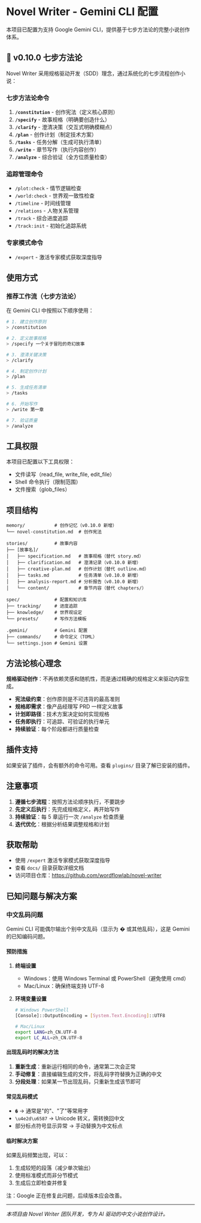 # Novel Writer - Gemini CLI 配置

本项目已配置为支持 Google Gemini CLI，提供基于七步方法论的完整小说创作体系。

## 🎯 v0.10.0 七步方法论

Novel Writer 采用规格驱动开发（SDD）理念，通过系统化的七步流程创作小说：

### 七步方法论命令

1. **`/constitution`** - 创作宪法（定义核心原则）
2. **`/specify`** - 故事规格（明确要创造什么）
3. **`/clarify`** - 澄清决策（交互式明确模糊点）
4. **`/plan`** - 创作计划（制定技术方案）
5. **`/tasks`** - 任务分解（生成可执行清单）
6. **`/write`** - 章节写作（执行内容创作）
7. **`/analyze`** - 综合验证（全方位质量检查）

### 追踪管理命令

- `/plot:check` - 情节逻辑检查
- `/world:check` - 世界观一致性检查
- `/timeline` - 时间线管理
- `/relations` - 人物关系管理
- `/track` - 综合进度追踪
- `/track:init` - 初始化追踪系统

### 专家模式命令

- `/expert` - 激活专家模式获取深度指导

## 使用方式

### 推荐工作流（七步方法论）

在 Gemini CLI 中按照以下顺序使用：

```bash
# 1. 建立创作原则
> /constitution

# 2. 定义故事规格
> /specify 一个关于冒险的奇幻故事

# 3. 澄清关键决策
> /clarify

# 4. 制定创作计划
> /plan

# 5. 生成任务清单
> /tasks

# 6. 开始写作
> /write 第一章

# 7. 验证质量
> /analyze
```

## 工具权限

本项目已配置以下工具权限：
- 文件读写（read_file, write_file, edit_file）
- Shell 命令执行（限制范围）
- 文件搜索（glob_files）

## 项目结构

```
memory/           # 创作记忆（v0.10.0 新增）
└── novel-constitution.md  # 创作宪法

stories/          # 故事内容
├── [故事名]/
│   ├── specification.md   # 故事规格（替代 story.md）
│   ├── clarification.md   # 澄清记录（v0.10.0 新增）
│   ├── creative-plan.md   # 创作计划（替代 outline.md）
│   ├── tasks.md           # 任务清单（v0.10.0 新增）
│   ├── analysis-report.md # 分析报告（v0.10.0 新增）
│   └── content/           # 章节内容（替代 chapters/）

spec/             # 配置和知识库
├── tracking/     # 进度追踪
├── knowledge/    # 世界观设定
└── presets/      # 写作方法模板

.gemini/          # Gemini 配置
├── commands/     # 命令定义（TOML）
└── settings.json # Gemini 设置
```

## 方法论核心理念

**规格驱动创作**：不再依赖灵感和随机性，而是通过精确的规格定义来驱动内容生成。

- **宪法级约束**：创作原则是不可违背的最高准则
- **规格即需求**：像产品经理写 PRD 一样定义故事
- **计划即路径**：技术方案决定如何实现规格
- **任务即执行**：可追踪、可验证的执行单元
- **持续验证**：每个阶段都进行质量检查

## 插件支持

如果安装了插件，会有额外的命令可用。查看 `plugins/` 目录了解已安装的插件。

## 注意事项

1. **遵循七步流程**：按照方法论顺序执行，不要跳步
2. **先定义后执行**：先完成规格定义，再开始写作
3. **持续验证**：每 5 章运行一次 `/analyze` 检查质量
4. **迭代优化**：根据分析结果调整规格和计划

## 获取帮助

- 使用 `/expert` 激活专家模式获取深度指导
- 查看 `docs/` 目录获取详细文档
- 访问项目仓库：https://github.com/wordflowlab/novel-writer

## 已知问题与解决方案

### 中文乱码问题
Gemini CLI 可能偶尔输出个别中文乱码（显示为 � 或其他乱码），这是 Gemini 的已知编码问题。

#### 预防措施
1. **终端设置**
   - Windows：使用 Windows Terminal 或 PowerShell（避免使用 cmd）
   - Mac/Linux：确保终端支持 UTF-8

2. **环境变量设置**
   ```bash
   # Windows PowerShell
   [Console]::OutputEncoding = [System.Text.Encoding]::UTF8

   # Mac/Linux
   export LANG=zh_CN.UTF-8
   export LC_ALL=zh_CN.UTF-8
   ```

#### 出现乱码时的解决方法
1. **重新生成**：重新运行相同的命令，通常第二次会正常
2. **手动修复**：直接编辑生成的文件，将乱码字符替换为正确的中文
3. **分段处理**：如果某一节出现乱码，只重新生成该节即可

#### 常见乱码模式
- `�` → 通常是"的"、"了"等常用字
- `\u4e2d\u6587` → Unicode 转义，需转换回中文
- 部分标点符号显示异常 → 手动替换为中文标点

#### 临时解决方案
如果乱码频繁出现，可以：
1. 生成较短的段落（减少单次输出）
2. 使用标准模式而非分节模式
3. 生成后立即检查并修复

注：Google 正在修复此问题，后续版本应会改善。

---
*本项目由 Novel Writer 团队开发，专为 AI 驱动的中文小说创作设计。*